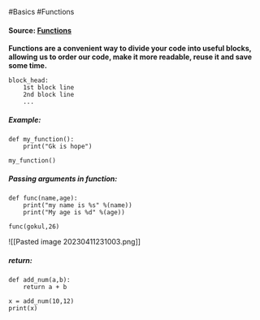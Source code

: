 #Basics #Functions

#### Source: [Functions](https://www.learnpython.org/en/Functions)

**Functions are a convenient way to divide your code into useful blocks, allowing us to order our code, make it more readable, reuse it and save some time.**

```
block_head:
    1st block line
    2nd block line
    ...
```

##### Example:

```
def my_function():
    print("Gk is hope")

my_function()
```


##### Passing arguments in function:
```
def func(name,age):
    print("my name is %s" %(name))
    print("My age is %d" %(age))

func(gokul,26)
```

![[Pasted image 20230411231003.png]]

##### return:

```
def add_num(a,b):
    return a + b

x = add_num(10,12)
print(x)
```

